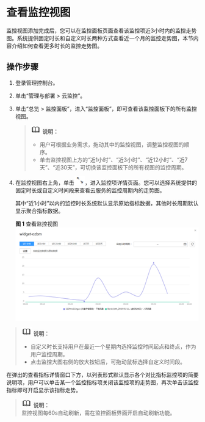 # 查看监控视图<a name="ZH-CN_TOPIC_0084572324"></a>

监控视图添加完成后，您可以在监控面板页面查看该监控项近3小时内的监控走势图。系统提供固定时长和自定义时长两种方式查看近一个月的监控走势图，本节内容介绍如何查看更多时长的监控走势图。

## 操作步骤<a name="section35214515133120"></a>

1.  登录管理控制台。
2.  单击“管理与部署 \> 云监控”。
3.  单击“总览 \> 监控面板”，进入“监控面板”，即可查看该监控面板下的所有监控视图。

    >![](public_sys-resources/icon-note.gif) **说明：**   
    >-   用户可根据业务需求，拖动其中的监控视图，调整监控视图的顺序。  
    >-   单击监控视图上方的“近1小时”、“近3小时”、“近12小时”、“近7天”、“近30天”，可切换该监控面板下的所有视图的监控周期。  

4.  在监控视图右上角，单击![](figures/zh-cn_image_0084572200.png)，进入监控项详情页面。您可以选择系统提供的固定时长或自定义时间段来查看云服务的监控周期内的走势图。

    其中“近1小时”以内的监控时长系统默认显示原始指标数据，其他时长周期默认显示聚合指标数据。

    **图 1**  查看监控视图<a name="fig538343764115"></a>  
    ![](figures/查看监控视图.png "查看监控视图")


>![](public_sys-resources/icon-note.gif) **说明：**   
>-   自定义时长支持用户在最近一个星期内选择监控时间起点和终点，作为用户监控周期。  
>-   点击监控大图右侧的放大按钮后，可拖动鼠标选择自定义时间段。  

在弹出的查看指标详情窗口下方，以列表形式默认显示各个对比指标监控项的简要说明项，用户可以单击某一个监控指标项关闭该监控项的走势图，再次单击该监控指标即可开启显示该指标走势。

>![](public_sys-resources/icon-note.gif) **说明：**   
>监控视图每60s自动刷新，需在监控面板界面开启自动刷新功能。  

